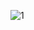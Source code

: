 ![1](https://user-images.githubusercontent.com/75548742/133905433-bfd17b84-3836-454e-a289-8d671be6ded9.jpg)
